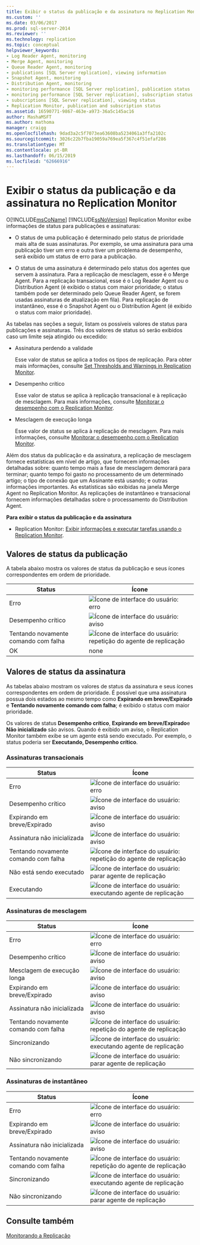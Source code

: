 ```yaml
---
title: Exibir o status da publicação e da assinatura no Replication Monitor | Microsoft Docs
ms.custom: ''
ms.date: 03/06/2017
ms.prod: sql-server-2014
ms.reviewer: ''
ms.technology: replication
ms.topic: conceptual
helpviewer_keywords:
- Log Reader Agent, monitoring
- Merge Agent, monitoring
- Queue Reader Agent, monitoring
- publications [SQL Server replication], viewing information
- Snapshot Agent, monitoring
- Distribution Agent, monitoring
- monitoring performance [SQL Server replication], publication status
- monitoring performance [SQL Server replication], subscription status
- subscriptions [SQL Server replication], viewing status
- Replication Monitor, publication and subscription status
ms.assetid: 16590771-9867-463e-a973-36a5c145ac16
author: MashaMSFT
ms.author: mathoma
manager: craigg
ms.openlocfilehash: 9dad3a2c5f7073ea63608ba5234061a3ffa2102c
ms.sourcegitcommit: 3026c22b7fba19059a769ea5f367c4f51efaf286
ms.translationtype: MT
ms.contentlocale: pt-BR
ms.lasthandoff: 06/15/2019
ms.locfileid: "62666916"
---
```

# <a name="view-publication-and-subscription-status-in-replication-monitor"></a>Exibir o status da publicação e da assinatura no Replication Monitor
  O[!INCLUDE[msCoName](../../../includes/msconame-md.md)] [!INCLUDE[ssNoVersion](../../../includes/ssnoversion-md.md)] Replication Monitor exibe informações de status para publicações e assinaturas:  
  
-   O status de uma publicação é determinado pelo status de prioridade mais alta de suas assinaturas. Por exemplo, se uma assinatura para uma publicação tiver um erro e outra tiver um problema de desempenho, será exibido um status de erro para a publicação.  
  
-   O status de uma assinatura é determinado pelo status dos agentes que servem à assinatura. Para a replicação de mesclagem, esse é o Merge Agent. Para a replicação transacional, esse é o Log Reader Agent ou o Distribution Agent (é exibido o status com maior prioridade; o status também pode ser determinado pelo Queue Reader Agent, se forem usadas assinaturas de atualização em fila). Para replicação de instantâneo, esse é o Snapshot Agent ou o Distribution Agent (é exibido o status com maior prioridade).  
  
 As tabelas nas seções a seguir, listam os possíveis valores de status para publicações e assinaturas. Três dos valores de status só serão exibidos caso um limite seja atingido ou excedido:  
  
-   Assinatura perdendo a validade  
  
     Esse valor de status se aplica a todos os tipos de replicação. Para obter mais informações, consulte [Set Thresholds and Warnings in Replication Monitor](set-thresholds-and-warnings-in-replication-monitor.md).  
  
-   Desempenho crítico  
  
     Esse valor de status se aplica à replicação transacional e à replicação de mesclagem. Para mais informações, consulte [Monitorar o desempenho com o Replication Monitor](monitor-performance-with-replication-monitor.md).  
  
-   Mesclagem de execução longa  
  
     Esse valor de status se aplica à replicação de mesclagem. Para mais informações, consulte [Monitorar o desempenho com o Replication Monitor](monitor-performance-with-replication-monitor.md).  
  
 Além dos status da publicação e da assinatura, a replicação de mesclagem fornece estatísticas em nível de artigo, que fornecem informações detalhadas sobre: quanto tempo mais a fase de mesclagem demorará para terminar; quanto tempo foi gasto no processamento de um determinado artigo; o tipo de conexão que um Assinante está usando; e outras informações importantes. As estatísticas são exibidas na janela Merge Agent no Replication Monitor. As replicações de instantâneo e transacional fornecem informações detalhadas sobre o processamento do Distribution Agent.  
  
 **Para exibir o status da publicação e da assinatura**  
  
-   Replication Monitor: [Exibir informações e executar tarefas usando o Replication Monitor](view-information-and-perform-tasks-replication-monitor.md).
  
  
## <a name="publication-status-values"></a>Valores de status da publicação  
 A tabela abaixo mostra os valores de status da publicação e seus ícones correspondentes em ordem de prioridade.  
  
|Status|Ícone|  
|------------|----------|  
|Erro|![Ícone de interface do usuário: erro](../media/repl-icon-error.gif "Ícone de interface do usuário: erro")|  
|Desempenho crítico|![Ícone de interface do usuário: aviso](../media/repl-icon-warn.gif "Ícone de interface do usuário: aviso")|  
|Tentando novamente comando com falha|![Ícone de interface do usuário: repetição do agente de replicação](../media/repl-icon-retry.gif "Ícone de interface do usuário: repetição do agente de replicação")|  
|OK|none|  
  
## <a name="subscription-status-values"></a>Valores de status da assinatura  
 As tabelas abaixo mostram os valores de status da assinatura e seus ícones correspondentes em ordem de prioridade. É possível que uma assinatura possua dois estados ao mesmo tempo como **Expirando em breve/Expirado** e **Tentando novamente comando com falha**; é exibido o status com maior prioridade.  
  
 Os valores de status **Desempenho crítico**, **Expirando em breve/Expirado**e **Não inicializado** são avisos. Quando é exibido um aviso, o Replication Monitor também exibe se um agente está sendo executado. Por exemplo, o status poderia ser **Executando, Desempenho crítico**.  
  
### <a name="transactional-subscriptions"></a>Assinaturas transacionais  
  
|Status|Ícone|  
|------------|----------|  
|Erro|![Ícone de interface do usuário: erro](../media/repl-icon-error.gif "Ícone de interface do usuário: erro")|  
|Desempenho crítico|![Ícone de interface do usuário: aviso](../media/repl-icon-warn.gif "Ícone de interface do usuário: aviso")|  
|Expirando em breve/Expirado|![Ícone de interface do usuário: aviso](../media/repl-icon-warn.gif "Ícone de interface do usuário: aviso")|  
|Assinatura não inicializada|![Ícone de interface do usuário: aviso](../media/repl-icon-warn.gif "Ícone de interface do usuário: aviso")|  
|Tentando novamente comando com falha|![Ícone de interface do usuário: repetição do agente de replicação](../media/repl-icon-retry.gif "Ícone de interface do usuário: repetição do agente de replicação")|  
|Não está sendo executado|![Ícone de interface do usuário: parar agente de replicação](../media/repl-icon-stopped.gif "Ícone de interface do usuário: parar agente de replicação")|  
|Executando|![Ícone de interface do usuário: executando agente de replicação](../media/repl-icon-running.gif "Ícone de interface do usuário: executando agente de replicação")|  
  
### <a name="merge-subscriptions"></a>Assinaturas de mesclagem  
  
|Status|Ícone|  
|------------|----------|  
|Erro|![Ícone de interface do usuário: erro](../media/repl-icon-error.gif "Ícone de interface do usuário: erro")|  
|Desempenho crítico|![Ícone de interface do usuário: aviso](../media/repl-icon-warn.gif "Ícone de interface do usuário: aviso")|  
|Mesclagem de execução longa|![Ícone de interface do usuário: aviso](../media/repl-icon-warn.gif "Ícone de interface do usuário: aviso")|  
|Expirando em breve/Expirado|![Ícone de interface do usuário: aviso](../media/repl-icon-warn.gif "Ícone de interface do usuário: aviso")|  
|Assinatura não inicializada|![Ícone de interface do usuário: aviso](../media/repl-icon-warn.gif "Ícone de interface do usuário: aviso")|  
|Tentando novamente comando com falha|![Ícone de interface do usuário: repetição do agente de replicação](../media/repl-icon-retry.gif "Ícone de interface do usuário: repetição do agente de replicação")|  
|Sincronizando|![Ícone de interface do usuário: executando agente de replicação](../media/repl-icon-running.gif "Ícone de interface do usuário: executando agente de replicação")|  
|Não sincronizando|![Ícone de interface do usuário: parar agente de replicação](../media/repl-icon-stopped.gif "Ícone de interface do usuário: parar agente de replicação")|  
  
### <a name="snapshot-subscriptions"></a>Assinaturas de instantâneo  
  
|Status|Ícone|  
|------------|----------|  
|Erro|![Ícone de interface do usuário: erro](../media/repl-icon-error.gif "Ícone de interface do usuário: erro")|  
|Expirando em breve/Expirado|![Ícone de interface do usuário: aviso](../media/repl-icon-warn.gif "Ícone de interface do usuário: aviso")|  
|Assinatura não inicializada|![Ícone de interface do usuário: aviso](../media/repl-icon-warn.gif "Ícone de interface do usuário: aviso")|  
|Tentando novamente comando com falha|![Ícone de interface do usuário: repetição do agente de replicação](../media/repl-icon-retry.gif "Ícone de interface do usuário: repetição do agente de replicação")|  
|Sincronizando|![Ícone de interface do usuário: executando agente de replicação](../media/repl-icon-running.gif "Ícone de interface do usuário: executando agente de replicação")|  
|Não sincronizando|![Ícone de interface do usuário: parar agente de replicação](../media/repl-icon-stopped.gif "Ícone de interface do usuário: parar agente de replicação")|  
  
## <a name="see-also"></a>Consulte também  
 [Monitorando a Replicação](../monitoring-replication.md)  
  
  
